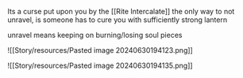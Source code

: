 Its a curse put upon you by the [[Rite Intercalate]] the only way to not unravel, is someone has to cure you with sufficiently strong lantern

unravel means keeping on burning/losing soul pieces

![[Story/resources/Pasted image 20240630194123.png]]

![[Story/resources/Pasted image 20240630194135.png]]
